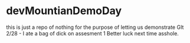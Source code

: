 # devMountianDemoDay
this is just a repo of nothing for the purpose of letting us demonstrate GIt
2/28 - I ate a bag of dick on assesment 1 Better luck next time asshole.
